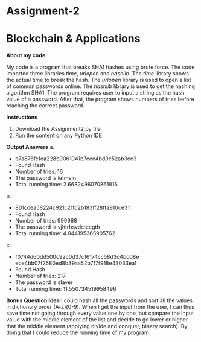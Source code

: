 # Assignment-2
# Blockchain & Applications

**About my code**

My code is a program that breaks SHA1 hashes using brute force. The code imported three libraries *time*, *urlopen* and *hashlib*. The *time* library shows the actual time to break the hash. The *urlopen* library is used to open a list of common passwords online. The *hashlib* library is used to get the hashing algorithm SHA1. The program requires user to input a string as the hash value of a password. After that, the program shows numbers of tries before reaching the correct password. 

**Instructions**
  1. Download the Assignment2.py file
  2. Run the content on any Python IDE
  
**Output Answers**
   a. 
 - b7a875fc1ea228b9061041b7cec4bd3c52ab3ce3
 - Found Hash
 - Number of tries: 16
 - The password is  letmein
 - Total running time: 2.6682496070861816

  b. 
  - 801cdea58224c921c21fd2b183ff28ffa910ce31
  - Found Hash
  - Number of tries: 999968
  - The password is  vjhtrhsvdctcegth
  - Total running time: 4.844195365905762 
     
  c.  
- f0744d60dd500c92c0d37c16174cc58d3c4bdd8e ece4bb07f2580ed8b39aa52b7f7f918e43033ea1
- Found Hash
- Number of tries: 217
- The password is  slayer
- Total running time: 11.550734519958496

**Bonus Question Idea**
I could hash all the passwords and sort all the values in dictionary order (A-z)(0-9). When I get the input from the user, I can thus save time not going through every value one by one, but compare the input value with the middle element of the list and decide to go lower or higher that the middle element (applying divide and conquer, binary search). By doing that I could reduce the running time of my program. 
  
